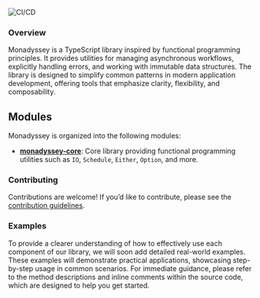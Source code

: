 ![CI/CD](https://github.com/gabriel-bornea/monadyssey/actions/workflows/release.yml/badge.svg)

### Overview

Monadyssey is a TypeScript library inspired by functional programming principles. It provides utilities for managing 
asynchronous workflows, explicitly handling errors, and working with immutable data structures. The library is 
designed to simplify common patterns in modern application development, offering tools that emphasize clarity, 
flexibility, and composability.

## Modules

Monadyssey is organized into the following modules:

- [**monadyssey-core**](packages/monadyssey-core/readme.md): Core library providing functional programming utilities such as `IO`, `Schedule`, `Either`, `Option`, and more.

### Contributing
Contributions are welcome! If you’d like to contribute, please see the [contribution guidelines](CONTRIBUTING.md).

### Examples
To provide a clearer understanding of how to effectively use each component of our library, we will soon add 
detailed real-world examples. These examples will demonstrate practical applications, showcasing step-by-step 
usage in common scenarios. For immediate guidance, please refer to the method descriptions and inline comments 
within the source code, which are designed to help you get started.
